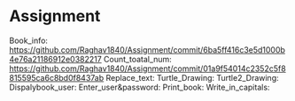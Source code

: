 # Assignment
Book_info: https://github.com/Raghav1840/Assignment/commit/6ba5ff416c3e5d1000b4e76a21186912e0382217
Count_toatal_num: https://github.com/Raghav1840/Assignment/commit/01a9f54014c2352c5f8815595ca6c8bd0f8437ab
Replace_text: 
Turtle_Drawing: 
Turtle2_Drawing:
Dispalybook_user:
Enter_user&password: 
Print_book:
Write_in_capitals:
